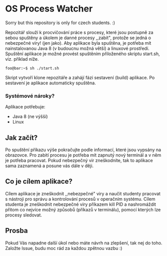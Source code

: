 # OS Process Watcher

Sorry but this repository is only for czech students. :)

Repozitář slouží k procvičování práce s procesy, které jsou postupně za sebou spuštěny a úkolem je danné procesy ,,zabít", protože se jedná o nebezpečné viry! (jen jako). Aby aplikace byla spuštěna, je potřeba mít nainstalovanou Java 8 (v budoucnu možná větší) a linuxové prostředí. Spuštění aplikace je možné provést spuštěním přiloženého skriptu start.sh, viz. příklad níže.

```console
foo@bar:~$ sh ./start.sh
```

Skript vytvoří klone repozitáře a zahájí fázi sestavení (build) aplikace. Po sestavení je aplikace automaticky spuštěna.

### Systémové nároky?
Aplikace potřebuje:
  - Java 8 (ne výšší)
  - Linux

## Jak začít?
Po spuštění příkazu výše pokračujte podle informací, které jsou vypsány na obrazovce. Pro zabití procesu je potřeba mít zapnutý nový terminál a v něm je potřeba pracovat. Pokud nebezpečný vir zneškodníte, tak to aplikace sama zaznamená a posune vás dále v ději.

## Co je cílem aplikace?
Cílem aplikace je zneškodnit ,,nebezpečné" viry a naučit studenty pracovat s nástroji pro správu a kontrolování procesů v operačním systému. Cílem studenta je zneškodnit nebezpečné viry příkazem kill PID a nashromáždit přitom co nejvíce možný způsobů (příkazů v terminálu), pomocí kterých lze procesy sledovat.

## Prosba
Pokud Vás napadne další úkol nebo máte návrh na zlepšení, tak nej do toho. Založte Issue, budu moc rád za každou zpětnou vazbu :)
